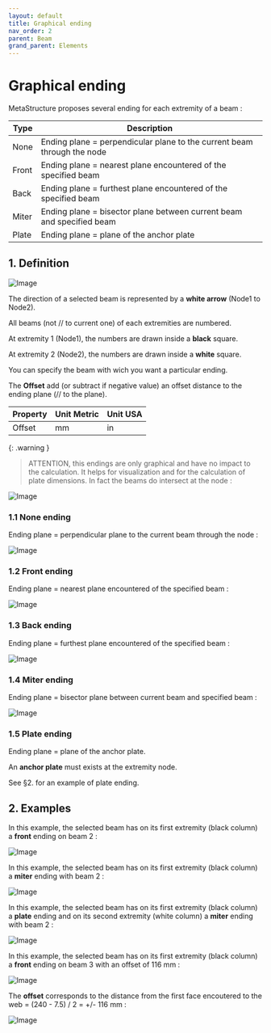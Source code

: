 ```yaml
---
layout: default
title: Graphical ending
nav_order: 2
parent: Beam
grand_parent: Elements
---
```


# Graphical ending

MetaStructure proposes several ending for each extremity of a beam :

| Type | Description |
| -------- | ----------- |
| None | Ending plane = perpendicular plane to the current beam through the node |
| Front | Ending plane = nearest plane encountered of the specified beam |
| Back | Ending plane = furthest plane encountered of the specified beam |
| Miter | Ending plane = bisector plane between current beam and specified beam |
| Plate | Ending plane = plane of the anchor plate |

## 1. Definition

![Image](../../../Images/End12.jpg)

The direction of a selected beam is represented by a **white arrow** (Node1 to Node2).

All beams (not // to current one) of each extremities are numbered.

At extremity 1 (Node1), the numbers are drawn inside a **black** square.

At extremity 2 (Node2), the numbers are drawn inside a **white** square.

You can specify the beam with wich you want a particular ending.

The **Offset** add (or subtract if negative value) an offset distance to the ending plane (// to the plane).

| Property | Unit Metric | Unit USA |
| -------- | ---- | ---- | 
| Offset | mm | in |

{: .warning }
>ATTENTION, this endings are only graphical and have no impact to the calculation. It helps for visualization and for the calculation of plate dimensions. In fact the beams do intersect at the node :

![Image](../../../Images/End10.jpg)


### 1.1 None ending

Ending plane = perpendicular plane to the current beam through the node :

![Image](../../../Images/End1.jpg)

### 1.2 Front ending

Ending plane = nearest plane encountered of the specified beam :

![Image](../../../Images/End2.jpg)

### 1.3 Back ending

Ending plane = furthest plane encountered of the specified beam :

![Image](../../../Images/End3.jpg)

### 1.4 Miter ending

Ending plane = bisector plane between current beam and specified beam :

![Image](../../../Images/End4.jpg)

### 1.5 Plate ending

Ending plane = plane of the anchor plate.

An **anchor plate** must exists at the extremity node.

See §2. for an example of plate ending.

## 2. Examples

In this example, the selected beam has on its first extremity (black column) a **front** ending on beam 2 :

![Image](../../../Images/End5.jpg)

In this example, the selected beam has on its first extremity (black column) a **miter** ending with beam 2 :

![Image](../../../Images/End7.jpg)

In this example, the selected beam has on its first extremity (black column) a **plate** ending and on its second extremity (white column) a **miter** ending with beam 2 :

![Image](../../../Images/End6.jpg)

In this example, the selected beam has on its first extremity (black column) a **front** ending on beam 3 with an offset of 116 mm :

![Image](../../../Images/End9.jpg)

The **offset** corresponds to the distance from the first face encoutered to the web = (240 - 7.5) / 2  = +/- 116 mm :

![Image](../../../Images/End8.jpg)

